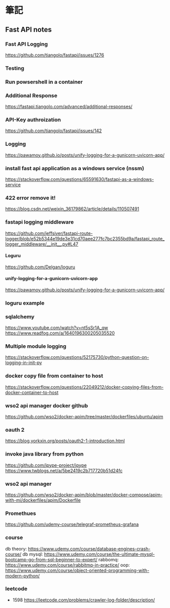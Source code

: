 # 筆記

## Fast API notes

### Fast API Logging
https://github.com/tiangolo/fastapi/issues/1276

### Testing

### Run powsershell in a container

### Additional Response
https://fastapi.tiangolo.com/advanced/additional-responses/

### API-Key authroization
https://github.com/tiangolo/fastapi/issues/142

### Logging
https://pawamoy.github.io/posts/unify-logging-for-a-gunicorn-uvicorn-app/

### install fast api application as a windows service (nssm)
https://stackoverflow.com/questions/65591630/fastapi-as-a-windows-service

### 422 error remove it!
https://blog.csdn.net/weixin_36179862/article/details/110507491


### fastapi logging middleware ###
https://github.com/jeffsiver/fastapi-route-logger/blob/e52b5344e19de3e31cd70aee277fc7bc2355bd9a/fastapi_route_logger_middleware/__init__.py#L47
#### Loguru ####
https://github.com/Delgan/loguru
#### unify-logging-for-a-gunicorn-uvicorn-app ####
https://pawamoy.github.io/posts/unify-logging-for-a-gunicorn-uvicorn-app/
### loguru example ###

### sqlalchemy
https://www.youtube.com/watch?v=nt5sSr1A_qw
https://www.readfog.com/a/1640196300205035520
### Multiple module logging ###
https://stackoverflow.com/questions/52175730/python-question-on-logging-in-init-py

### docker copy file from container to host ###
https://stackoverflow.com/questions/22049212/docker-copying-files-from-docker-container-to-host

### wso2 api manager docker github ###
https://github.com/wso2/docker-apim/tree/master/dockerfiles/ubuntu/apim

### oauth 2 ###
https://blog.yorkxin.org/posts/oauth2-1-introduction.html


### invoke java library from python ###
https://github.com/jpype-project/jpype
https://www.twblogs.net/a/5be2419c2b717720b51d24fc

### wso2 api manager
https://github.com/wso2/docker-apim/blob/master/docker-compose/apim-with-mi/dockerfiles/apim/Dockerfile

### Promethues
https://github.com/udemy-course/telegraf-prometheus-grafana

### course
db theory: https://www.udemy.com/course/database-engines-crash-course/
db mysql: https://www.udemy.com/course/the-ultimate-mysql-bootcamp-go-from-sql-beginner-to-expert/
rabbomq: https://www.udemy.com/course/rabbitmq-in-practice/
oop: https://www.udemy.com/course/object-oriented-programming-with-modern-python/

### leetcode
* 1598 https://leetcode.com/problems/crawler-log-folder/description/



